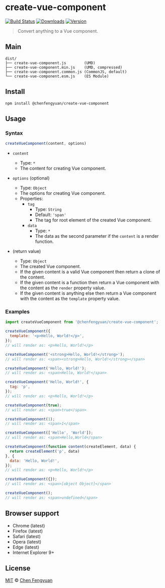 # create-vue-component

[![Build Status](https://img.shields.io/travis/fengyuanchen/create-vue-component.svg)](https://travis-ci.org/fengyuanchen/create-vue-component) [![Downloads](https://img.shields.io/npm/dm/@chenfengyuan/create-vue-component.svg)](https://www.npmjs.com/package/@chenfengyuan/create-vue-component) [![Version](https://img.shields.io/npm/v/@chenfengyuan/create-vue-component.svg)](https://www.npmjs.com/package/@chenfengyuan/create-vue-component)

> Convert anything to a Vue component.

## Main

```text
dist/
├── create-vue-component.js        (UMD)
├── create-vue-component.min.js    (UMD, compressed)
├── create-vue-component.common.js (CommonJS, default)
└── create-vue-component.esm.js    (ES Module)
```

## Install

```shell
npm install @chenfengyuan/create-vue-component
```

## Usage

### Syntax

```js
createVueComponent(content, options)
```

- `content`
  - Type: `*`
  - The content for creating Vue component.

- `options` (optional)
  - Type: `Object`
  - The options for creating Vue component.
  - Properties:
    - `tag`
      - Type: `String`
      - Default: `'span'`
      - The tag for root element of the created Vue component.
    - `data`
      - Type: `*`
      - The data as the second parameter if the `content` is a render function.

- (return value)
  - Type: `Object`
  - The created Vue component.
  - If the given content is a valid Vue component then return a clone of the content.
  - If the given content is a function then return a Vue component with the content as the `render` property value.
  - If the given content is anything else then return a Vue component with the content as the `template` property value.

### Examples

```js
import createVueComponent from '@chenfengyuan/create-vue-component';

createVueComponent({
  template: '<p>Hello, World!</p>',
});
// will render as: <p>Hello, World!</p>

createVueComponent('<strong>Hello, World!</strong>');
// will render as: <span><strong>Hello, World!</strong></span>

createVueComponent('Hello, World!');
// will render as: <span>Hello, World!</span>

createVueComponent('Hello, World!', {
  tag: 'p',
});
// will render as: <p>Hello, World!</p>

createVueComponent(true);
// will render as: <span>true</span>

createVueComponent(1);
// will render as: <span>1</span>

createVueComponent(['Hello', 'World']);
// will render as: <span>Hello,World</span>

createVueComponent(function content(createElement, data) {
  return createElement('p', data)
}, {
  data: 'Hello, World!',
});
// will render as: <p>Hello, World!</p>

createVueComponent({});
// will render as: <span>[object Object]</span>

createVueComponent();
// will render as: <span>undefined</span>
```

## Browser support

- Chrome (latest)
- Firefox (latest)
- Safari (latest)
- Opera (latest)
- Edge (latest)
- Internet Explorer 9+

## License

[MIT](http://opensource.org/licenses/MIT) © [Chen Fengyuan](http://chenfengyuan.com)
